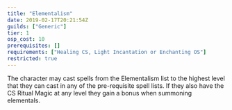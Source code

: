 ```yaml
---
title: "Elementalism"
date: 2019-02-17T20:21:54Z
guilds: ["Generic"]
tier: 1
osp_cost: 10
prerequisites: []
requirements: ["Healing CS, Light Incantation or Enchanting OS"]
restricted: true
---
```

The character may cast spells from the Elementalism list to the highest level that they can cast in any of the pre-requisite spell lists. If they also have the CS Ritual Magic at any level they gain a bonus when summoning elementals.
